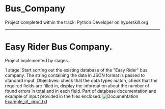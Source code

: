 # Bus_Company
Project completed within the track: Python Developer on hyperskill.org
___
# Easy Rider Bus Company.
Project implemented by stages.

1 stage: 
Start sorting out the existing database of the "Easy Rider" bus company. The string containing the data in JSON format is passed to standard input. Objectives: 
check that the data types match, check that the required fields are filled in, display the information about the number of found errors in total and in each field.
Part of database documentation and example of input provided in the files enclosed.
![Documentation](https://user-images.githubusercontent.com/76222596/109852461-da3e7700-7c65-11eb-9299-63b9573cfe77.jpg)
[Example_of_input.txt](https://github.com/Darya-Yakusheva/JetBrains_Bus_Company/files/6078209/Example_of_input.txt)
